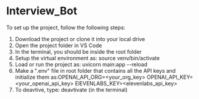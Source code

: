 # Interview_Bot

To set up the project, follow the following steps:

1. Download the project or clone it into your local drive
2. Open the project folder in VS Code
3. In the terminal, you should be inside the root folder
4. Setup the virtual environment as: source venv/bin/activate
5. Load or run the project as: uvicorn main:app --reload
6. Make a ".env" file in root folder that contains all the API keys and initialize them as:OPENAI_API_ORG=<your_org_key>
                                                                                           OPENAI_API_KEY=<your_openai_api_key>
                                                                                           ElEVENLABS_KEY=<elevenlabs_api_key>
7. To deavtive, type: deavtivate (in the terminal)


